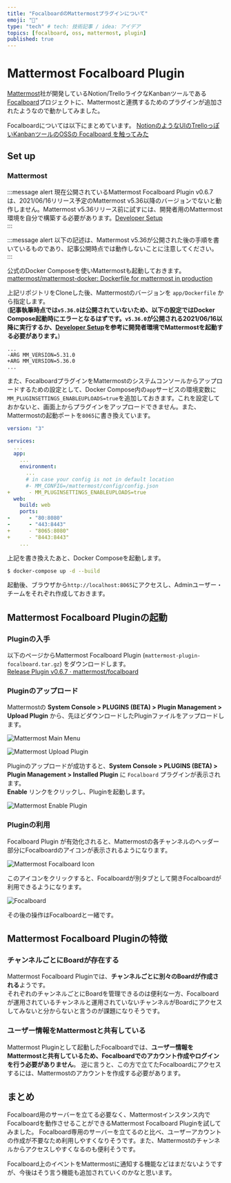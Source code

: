 ```yaml
---
title: "FocalboardのMattermostプラグインについて"
emoji: "🔌"
type: "tech" # tech: 技術記事 / idea: アイデア
topics: [focalboard, oss, mattermost, plugin]
published: true
---
```


# Mattermost Focalboard Plugin

[Mattermost](https://mattermost.com/)社が開発しているNotion/TrelloライクなKanbanツールである[Focalboard](https://www.focalboard.com/)プロジェクトに、Mattermostと連携するためのプラグインが追加されたようなので動かしてみました。  

Focalboardについては以下にまとめています。
[NotionのようなUIのTrelloっぽいKanbanツールのOSSの Focalboard を触ってみた](https://zenn.dev/kaakaa/articles/mattermost-focalboard-first)

## Set up

### Mattermost

:::message alert
現在公開されているMattermost Focalboard Plugin v0.6.7 は、2021/06/16リリース予定のMattermost v5.36以降のバージョンでないと動作しません。Mattermost v5.36リリース前に試すには、開発者用のMattermost環境を自分で構築する必要があります。[Developer Setup](https://developers.mattermost.com/contribute/server/developer-setup/)  
:::

:::message alert
以下の記述は、Mattermost v5.36が公開された後の手順を書いているものであり、記事公開時点では動作しないことに注意してください。
:::

公式のDocker Composeを使いMattermostも起動しておきます。  
[mattermost/mattermost\-docker: Dockerfile for mattermost in production](https://github.com/mattermost/mattermost-docker)

上記リポジトリをCloneした後、Mattermostのバージョンを `app/Dockerfile` から指定します。  
(**記事執筆時点では`v5.36.0`は公開されていないため、以下の設定ではDocker Compose起動時にエラーとなるはずです。`v5.36.0`が公開される2021/06/16以降に実行するか、[Developer Setup](https://developers.mattermost.com/contribute/server/developer-setup/)を参考に開発者環境でMattermostを起動する必要があります。**)

```diff:app/Dockerfile
...
-ARG MM_VERSION=5.31.0
+ARG MM_VERSION=5.36.0
...
```


また、FocalboardプラグインをMattermostのシステムコンソールからアップロードするための設定として、Docker Compose内の`app`サービスの環境変数に`MM_PLUGINSETTINGS_ENABLEUPLOADS=true`を追加しておきます。これを設定しておかないと、画面上からプラグインをアップロードできません。また、Mattermostの起動ポートを`8065`に書き換えています。

```diff:docker-compose.yml
version: "3"

services:
  ...
  app:
    ...
    environment:
      ...
      # in case your config is not in default location
      #- MM_CONFIG=/mattermost/config/config.json
+      - MM_PLUGINSETTINGS_ENABLEUPLOADS=true
  web:
    build: web
    ports:
-      - "80:8080"
-      - "443:8443"
+      - "8065:8080"
+      - "8443:8443"
    ...
```

上記を書き換えたあと、Docker Composeを起動します。

```bash
$ docker-compose up -d --build
```

起動後、ブラウザから`http://localhost:8065`にアクセスし、Adminユーザー・チームをそれぞれ作成しておきます。

## Mattermost Focalboard Pluginの起動

### Pluginの入手

以下のページからMattermost Focalboard Plugin (`mattermost-plugin-focalboard.tar.gz`) をダウンロードします。  
[Release Plugin v0\.6\.7 · mattermost/focalboard](https://github.com/mattermost/focalboard/releases/tag/v0.6.7-plugin)

### Pluginのアップロード

Mattermostの **System Console > PLUGINS (BETA) > Plugin Management > Upload Plugin** から、先ほどダウンロードしたPluginファイルをアップロードします。

![Mattermost Main Menu](https://github.com/kaakaa/zenn-articles/raw/master/articles/img/mattermost-focalboard-plugin/mattermost-main-menu.png)

![Mattermost Upload Plugin](https://github.com/kaakaa/zenn-articles/raw/master/articles/img/mattermost-focalboard-plugin/mattermost-upload-plugin.png)

Pluginのアップロードが成功すると、**System Console > PLUGINS (BETA) > Plugin Management > Installed Plugin** に `Focalboard` プラグインが表示されます。  
**Enable** リンクをクリックし、Pluginを起動します。

![Mattermost Enable Plugin](https://github.com/kaakaa/zenn-articles/raw/master/articles/img/mattermost-focalboard-plugin/mattermost-enable-plugin.png)

### Pluginの利用
Focalboard Plugin が有効化されると、Mattermostの各チャンネルのヘッダー部分にFocalboardのアイコンが表示されるようになります。

![Mattermost Focalboard Icon](https://github.com/kaakaa/zenn-articles/raw/master/articles/img/mattermost-focalboard-plugin/mattermost-focalboard-icon.png)

このアイコンをクリックすると、Focalboardが別タブとして開きFocalboardが利用できるようになります。  

![Focalboard](https://github.com/kaakaa/zenn-articles/raw/master/articles/img/mattermost-focalboard-plugin/focalboard.png)

その後の操作はFocalboardと一緒です。

## Mattermost Focalboard Pluginの特徴

### チャンネルごとにBoardが存在する

Mattermost Focalboard Pluginでは、**チャンネルごとに別々のBoardが作成される**ようです。  
それぞれのチャンネルごとにBoardを管理できるのは便利な一方、Focalboardが運用されているチャンネルと運用されていないチャンネルがBoardにアクセスしてみないと分からないと言うのが課題になりそうです。

### ユーザー情報をMattermostと共有している

Mattermost Pluginとして起動したFocalboardでは、**ユーザー情報をMattermostと共有しているため、Focalboardでのアカウント作成やログインを行う必要がありません**。
逆に言うと、この方で立てたFocalboardにアクセスするには、Mattermostのアカウントを作成する必要があります。

## まとめ

Focalboard用のサーバーを立てる必要なく、Mattermostインスタンス内でFocalboardを動作させることができるMattermost Focalboard Pluginを試してみました。
Focalboard専用のサーバーを立てるのと比べ、ユーザーアカウントの作成が不要なため利用しやすくなりそうです。また、Mattermostのチャンネルからアクセスしやすくなるのも便利そうです。

Focalboard上のイベントをMattermostに通知する機能などはまだないようですが、今後はそう言う機能も追加されていくのかなと思います。

